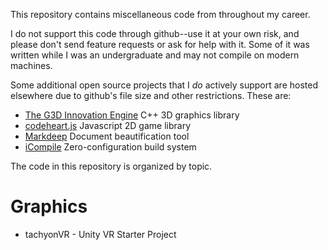 This repository contains miscellaneous code from throughout my career.

I do not support this code through github--use it at your own risk, and please don't send
feature requests or ask for help with it. Some of it was written while I was an undergraduate
and may not compile on modern machines.

Some additional open source projects that I _do_ actively support are hosted elsewhere due to
github's file size and other restrictions. These are:

- [The G3D Innovation Engine](http://g3d.cs.williams.edu) C++ 3D graphics library
- [codeheart.js](http://codeheartjs.com) Javascript 2D game library
- [Markdeep](https://casual-effects.com/markdeep) Document beautification tool
- [iCompile](http://g3d.cs.williams.edu/g3d/G3D10/build/manual/icompile-manual.html) Zero-configuration build system

The code in this repository is organized by topic.

Graphics
==================================================================
- tachyonVR - Unity VR Starter Project

<!--
<li><a href="C++/OculusOpenGLSample.zip">Oculus SDK OpenGL Sample</a> - Visual Studio project for initializing and rendering to a DK2 or later HMD using OpenGL</li>
<li><a href="python/python-oit.zip">Python implementation of Blended Order Independent Transparency</a> contributed by Nicolas P. Rougier, based on the paper by Louis Bavoil and Morgan McGuire</li>
<li><a href="C++/Terrain-source.zip">Continuous detail GPU Terrain</a> - with multi-scale texturing and a hardware optimized variant of the geo clipmap. I'm writing an associated blog post</li>
 <li><a href="C++/glToScreen.cpp">glToScreen.cpp</a> - Reverse OpenGL projection (see also my <a href="http://www.flipcode.com/archives/Object_To_Screen_Space.shtml">flipcode article</a>)
 <li><a href="C++/glProject.cpp">glProject.cpp</a> - Forward OpenGL projection (see also my <a href="http://www.flipcode.com/archives/Projecting_3D_Points.shtml">flipcode article</a>)
 <li><a href="C++/2DOBB.h">2DOBB.h</a> - 2D oriented bounding box collision test (see also my <a href="http://www.flipcode.com/archives/2D_OBB_Intersection.shtml">flipcode article</a>)
 <li><a href="C++/normal2bump.cpp">normal2bump.cpp</a> - Compute bump map (height field/displacment) from a normal map (for G3D 8.x)</li>
 <li><a href="C++/normal2bump-G3D10.cpp">normal2bump-G3D10.cpp</a> - Compute bump map (height field/displacment) from a normal map (for G3D 9.x and 10.x)</li>
 <li><a href="C++/convertToOBJ.cpp">convertToOBJ.cpp</a> - Convert various 3D model formats to OBJ, e.g., IFS, PLY, PLY3, 3DS.</li>
 <li><a href="C++/cgpp-support.h">cgpp-support.h</a>, <a href="C++/cgpp-support.cpp">cgpp-support.cpp</a> - Minimal graphics support routines from Computer Graphics: Principles and Practice for loading a 3D model and image, and displaying and saving images.</li>
</ul>
</div>

<p class="heading">
JavaScript
</p>
<div class="info">
  <ul><li><a href="http://codeheartjs.com">codeheart.js</a> - JavaScript framework for learning to program web and mobile game apps</li>
    <li><a href="http://casual-effects.com/markdeep">Markdeep</a> - An extension of Markdown that works client side in a browser without a plugin and supports diagrams, titles, and LaTeX math</li>
<li><a href="TreeList/TreeListDemo.html">TreeList.js</a> - Lightweight selectable and scrollable tree list UI</li>
<li><a href="relay/relay/relay.js">relay.js</a> - Node.js based relay server and <a href="relay/clientserver/index.html">index.html</a> sample application demonstrating its use.</li>
<li><a href="cardgen/cardgen.zip">cardgen.zip</a> - HTML5/Javascript/CSS playing card template for creating custom decks.</li>
</ul>
</div>

<p class="heading">
Java
</p>
<div class="info">
<ul>
 <li><a href="java/Sandbox.java">Sandbox.java</a> - ClassLoader for dynamic class reloading, useful for plugins.
 <li><a href="RedBlack/RedBlack.java">RedBlack.java</a>, <a href="RedBlack/Demo.java">Demo.java</a> - Simple Red-Black tree demo.
 <li><a href="Splay">Splay Tree</a> applet and source code
 <li><a href="http://cs.williams.edu/~morgan/cs136-s08/darwin2.0/">Darwin 2.0</a> - AI programming game with isometric 3D graphics using concurrency
 <li><a href="http://cs.williams.edu/~morgan/darwin/">Darwin 2.1</a> - AI programming game with isometric 3D graphics using coroutines (no explicit synchronization needed!)
</ul>
</div>

<p class="heading">
Scheme
</p>
<div class="info">
<ul><li><a href="Scheme/infix.scm">infix.scm</a> - Recursive descent infix parser and macro for Scheme</li>
</ul>
</div>

C/C++
===========================================================================
<li><a href="C++/indent++.zip">indent++</a> Platform-independent command-line program to auto-indent C++ and JavaScript code (similar to the Unix indent program for C), with precompiled OS X binary.</li>
<li><a href="C++/sort.cpp">sort.cpp</a> Elegant reference implementations of some common sorting                                                 algorithms:                                                                                      heapSort,
    insertionSort,
    mergeSort, and
    quickSort.</li>
<li><a href="C++/getip.cpp">getip.cpp</a> Get IP address, subnet mask, broadcast address, and MAC address of the network adapter(s) on Unix-based systems.</li>
<li><a href="C++/kbhit.cpp">_kbhit.cpp</a> _kbhit for Linux/POSIX without using Curses (see also my <a href="http://www.flipcode.com/archives/_kbhit_for_Linux.shtml">flipcode article</a>)
<li><a href="C++/safesprintf.cpp">safesprintf.cpp</a> - An sprintf implementation that prevents buffer overflows (a newer version appears as the "format" function in the G3D library. See also my <a href="http://www.flipcode.com/archives/Safe_sprintf.shtml">flipcode article</a>)

-->

